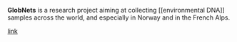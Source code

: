 **GlobNets** is a research project aiming at collecting [[environmental DNA]] samples across the world, and especially in Norway and in the French Alps.

[link](https://umr-ecofog.cirad.fr/projets/globnets-global-biogeography-of-ecological-networks-in-forest-ecosystems)
